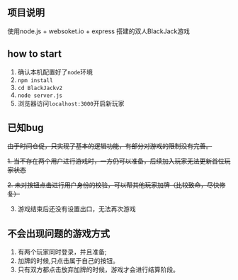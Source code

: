 ## 项目说明

使用node.js + websoket.io + express 搭建的双人BlackJack游戏

## how to start

1. 确认本机配置好了`node`环境
2. `npm install`
3. `cd BlackJackv2`
4. `node server.js`
5. 浏览器访问`localhost:3000`开启新玩家


## 已知bug
~~由于时间仓促，只实现了基本的逻辑功能，有部分对游戏的限制没有完善。~~

~~1. 当不存在两个用户进行游戏时，一方仍可以准备，后续加入玩家无法更新首位玩家状态~~

~~2. 未对按钮点击进行用户身份的校验，可以帮其他玩家加牌（比较致命，尽快修复）~~

3. 游戏结束后还没有设置出口，无法再次游戏


## 不会出现问题的游戏方式

1. 有两个玩家同时登录，并且准备;
2. 加牌的时候,只点击属于自己的按钮。
3. 只有双方都点击放弃加牌的时候，游戏才会进行结算阶段。

